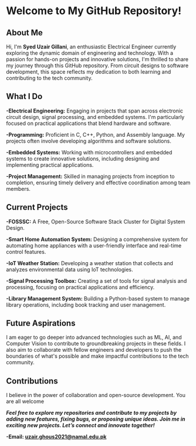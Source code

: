 
# Welcome to My GitHub Repository!

## About Me

Hi, I'm **Syed Uzair Gillani**, an enthusiastic Electrical Engineer currently exploring the dynamic domain of engineering and technology. With a passion for hands-on projects and innovative solutions, I'm thrilled to share my journey through this GitHub repository. From circuit designs to software development, this space reflects my dedication to both learning and contributing to the tech community.

## What I Do
**-Electrical Engineering:** Engaging in projects that span across electronic circuit design, signal processing, and embedded systems. I'm particularly focused on practical applications that blend hardware and software.

**-Programming:** Proficient in C, C++, Python, and Assembly language. My projects often involve developing algorithms and software solutions.

**-Embedded Systems:** Working with microcontrollers and embedded systems to create innovative solutions, including designing and implementing practical applications.

**-Project Management:** Skilled in managing projects from inception to completion, ensuring timely delivery and effective coordination among team members. 

## Current Projects
**-FOSSSC:** A Free, Open-Source Software Stack Cluster for Digital System Design.

**-Smart Home Automation System:** Designing a comprehensive system for automating home appliances with a user-friendly interface and real-time control features.

**-IoT Weather Station:** Developing a weather station that collects and analyzes environmental data using IoT technologies.

**-Signal Processing Toolbox:** Creating a set of tools for signal analysis and processing, focusing on practical applications and efficiency.

**-Library Management System:** Building a Python-based system to manage library operations, including book tracking and user management.

## Future Aspirations
I am eager to go deeper into advanced technologies such as ML, AI, and Computer Vision to contribute to groundbreaking projects in these fields. I also aim to collaborate with fellow engineers and developers to push the boundaries of what's possible and make impactful contributions to the tech community.

## Contributions
I believe in the power of collaboration and open-source development. You are all welcome 

***Feel free to explore my repositories and contribute to my projects by adding new features, fixing bugs, or proposing unique ideas. Join me in exciting new projects. Let’s connect and innovate together!***

**-Email: uzair.ghous2021@namal.edu.pk**

